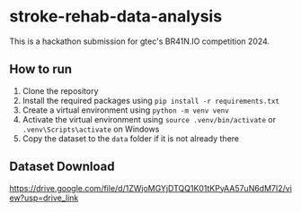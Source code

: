 # stroke-rehab-data-analysis

 This is a hackathon submission for gtec's BR41N.IO competition 2024.

## How to run

1. Clone the repository
2. Install the required packages using `pip install -r requirements.txt`
3. Create a virtual environment using `python -m venv venv`
4. Activate the virtual environment using `source .venv/bin/activate` or `.venv\Scripts\activate` on Windows
5. Copy the dataset to the `data` folder if it is not already there

## Dataset Download

https://drive.google.com/file/d/1ZWjoMGYjDTQQ1K01tKPyAA57uN6dM7I2/view?usp=drive_link

